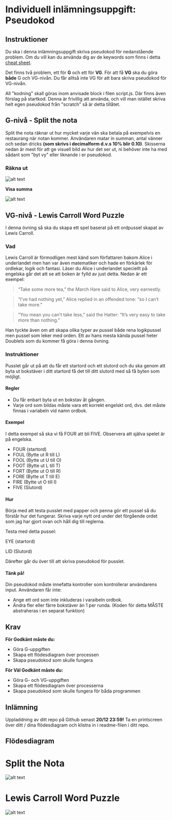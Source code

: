 # Individuell inlämningsuppgift: Pseudokod
## Instruktioner
Du ska i denna inlämningsuppgift skriva pseudokod för nedanstående problem. Om du vill kan du använda dig av de keywords som finns i detta [cheat sheet](https://gist.github.com/zocom-christoffer-wallenberg/dbb443c26407cfec308f9578ccf9845a).

Det finns två problem, ett för **G** och ett för **VG**. För att få **VG** ska du göra **både** G och VG-nivån. Du får alltså inte VG för att bara skriva pseudokod för VG-nivån.

All "kodning" skall göras inom anvisade block i filen script.js. Där finns även förslag på startkod. Denna är frivillig att använda, och vill man istället skriva helt egen pseudokod från "scratch" så är detta tillåtet.

## G-nivå - Split the nota
Split the nota räknar ut hur mycket varje vän ska betala på exempelvis en restaurang när notan kommer. Användaren matar in summan, antal vänner och sedan dricks **(som skrivs i decimalform d.v.s 10% blir 0.10)**. Skisserna nedan är mest för att ge visuell bild av hur det ser ut, ni behöver inte ha med sådant som "byt vy" eller liknande i er pseudokod.

### Räkna ut

![alt text](https://user-images.githubusercontent.com/54267140/108719099-75757500-751f-11eb-8c3b-f80a1dca7956.png)

**Visa summa**

![alt text](https://user-images.githubusercontent.com/54267140/108719104-76a6a200-751f-11eb-9d43-8d3d7b355793.png)

## VG-nivå - Lewis Carroll Word Puzzle
I denna övning så ska du skapa ett spel baserat på ett ordpussel skapat av Lewis Carroll.

### Vad
Lewis Carroll är förmodligen mest känd som författaren bakom Alice i underlandet men han var även matematiker och hade en förkärlek för ordlekar, logik och fantasi. Läser du Alice i underlandet speciellt på engelska går det att se att boken är fylld av just detta. Nedan är ett exempel:

> “Take some more tea,” the March Hare said to Alice, very earnestly.

> “I’ve had nothing yet,” Alice replied in an offended tone: “so I can’t take more.”

> “You mean you can’t take less,” said the Hatter: “It’s very easy to take more than nothing.”

Han tyckte även om att skapa olika typer av pussel både rena logikpussel men pussel som leker med orden. Ett av hans mesta kända pussel heter Doublets som du kommer få göra i denna övning.

### Instruktioner
Pusslet går ut på att du får ett startord och ett slutord och du ska genom att byta ut bokstäver i ditt startord få det till ditt slutord med så få byten som möjligt.

#### Regler

- Du får enbart byta ut en bokstav åt gången.
- Varje ord som bildas måste vara ett korrekt engelskt ord, dvs. det måste finnas i variabeln vid namn ordbok.

#### Exempel

I detta exempel så ska vi få FOUR att bli FIVE. Observera att själva spelet är på engelska.

- FOUR (startord)
- FOUL (Bytte ut R till L)
- FOOL (Bytte ut U till O)
- FOOT (Bytte ut L till T)
- FORT (Bytte ut O till R)
- FORE (Bytte ut T till E)
- FIRE (Bytte ut O till I)
- FIVE (Slutord)

#### Hur
Börja med att testa pusslet med papper och penna gör ett pussel så du förstår hur det fungerar. Skriva varje nytt ord under det förgående ordet som jag har gjort ovan och håll dig till reglerna.

Testa med detta pussel:

EYE (startord)

LID (Slutord)

Därefter går du över till att skriva pseudokod för pusslet.

#### Tänk på!
Din pseudokod måste innefatta kontroller som kontrollerar användarens input. Användaren får inte:

- Ange ett ord som inte inkluderas i varaibeln ordbok.
- Ändra fler eller färre bokstäver än 1 per runda. (Koden för detta MÅSTE abstraheras i en separat funktion)

## Krav
**För Godkänt måste du:**

- Göra G-uppgiften
- Skapa ett flödesdiagram över processen
- Skapa pseudokod som skulle fungera

**För Väl Godkänt måste du:**

- Göra G- och VG-uppgiften
- Skapa ett flödesdiagram över processerna
- Skapa pseudokod som skulle fungera för båda programmen

## Inlämning
Uppladdning av ditt repo på Github senast **20/12 23:59!** Ta en printscreen över ditt / dina flödesdiagram och klistra in i readme-filen i ditt repo.

## Flödesdiagram

# Split the Nota

![alt text](splitnota.png)

# Lewis Carroll Word Puzzle

![alt text](lewisgame.png)

